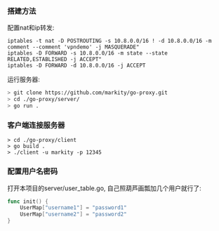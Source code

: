 ### 搭建方法

配置nat和ip转发:

```
iptables -t nat -D POSTROUTING -s 10.8.0.0/16 ! -d 10.8.0.0/16 -m comment --comment 'vpndemo' -j MASQUERADE"
iptables -D FORWARD -s 10.8.0.0/16 -m state --state RELATED,ESTABLISHED -j ACCEPT"
iptables -D FORWARD -d 10.8.0.0/16 -j ACCEPT
```

运行服务器:

```sh
> git clone https://github.com/markity/go-proxy.git
> cd ./go-proxy/server/
> go run .
```

### 客户端连接服务器

```
> cd ./go-proxy/client
> go build .
> ./client -u markity -p 12345
```

### 配置用户名密码

打开本项目的server/user_table.go, 自己照葫芦画瓢加几个用户就行了:

```go
func init() {
	UserMap["username1"] = "password1"
	UserMap["username2"] = "password2"
}
```